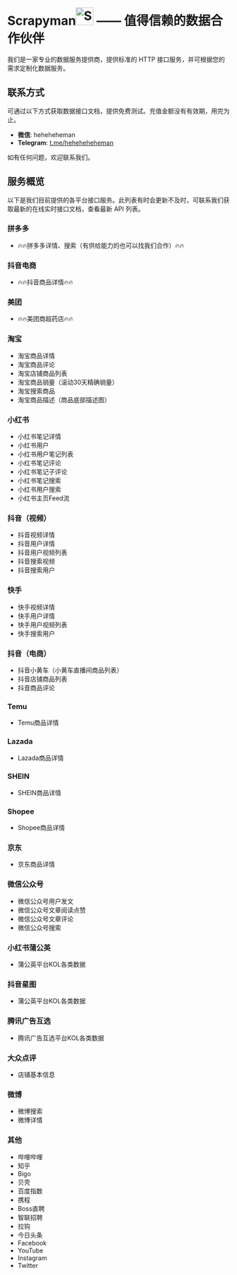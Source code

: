 # Scrapyman<img src="./scrapyman_no_backgroud_100_100.png" alt="Scrapyman Logo" width="40" height="40"/> —— 值得信赖的数据合作伙伴

我们是一家专业的数据服务提供商，提供标准的 HTTP 接口服务，并可根据您的需求定制化数据服务。

## 联系方式

可通过以下方式获取数据接口文档，提供免费测试。充值金额没有有效期，用完为止。

- **微信**: heheheheman
- **Telegram**: [t.me/heheheheheman](https://t.me/heheheheheman)

如有任何问题，欢迎联系我们。

## 服务概览

以下是我们目前提供的各平台接口服务。此列表有时会更新不及时，可联系我们获取最新的在线实时接口文档，查看最新 API 列表。

### 拼多多

- 🔥🔥拼多多详情、搜索（有供给能力的也可以找我们合作）🔥🔥

### 抖音电商

- 🔥🔥抖音商品详情🔥🔥

### 美团

- 🔥🔥美团商超药店🔥🔥

### 淘宝

- 淘宝商品详情
- 淘宝商品评论
- 淘宝店铺商品列表
- 淘宝商品销量（滚动30天精确销量）
- 淘宝搜索商品
- 淘宝商品描述（商品底部描述图）

### 小红书

- 小红书笔记详情
- 小红书用户
- 小红书用户笔记列表
- 小红书笔记评论
- 小红书笔记子评论
- 小红书笔记搜索
- 小红书用户搜索
- 小红书主页Feed流

### 抖音（视频）

- 抖音视频详情
- 抖音用户详情
- 抖音用户视频列表
- 抖音搜索视频
- 抖音搜索用户

### 快手

- 快手视频详情
- 快手用户详情
- 快手用户视频列表
- 快手搜索用户

### 抖音（电商）

- 抖音小黄车（小黄车直播间商品列表）
- 抖音店铺商品列表
- 抖音商品评论

### Temu

- Temu商品详情

### Lazada

- Lazada商品详情

### SHEIN

- SHEIN商品详情

### Shopee

- Shopee商品详情

### 京东

- 京东商品详情

### 微信公众号

- 微信公众号用户发文
- 微信公众号文章阅读点赞
- 微信公众号文章评论
- 微信公众号搜索

### 小红书蒲公英

- 蒲公英平台KOL各类数据

### 抖音星图

- 蒲公英平台KOL各类数据

### 腾讯广告互选

- 腾讯广告互选平台KOL各类数据

### 大众点评

- 店铺基本信息

### 微博

- 微博搜索
- 微博详情

### 其他

- 哔哩哔哩
- 知乎
- Bigo
- 贝壳
- 百度指数
- 携程
- Boss直聘
- 智联招聘
- 拉钩
- 今日头条
- Facebook
- YouTube
- Instagram
- Twitter
